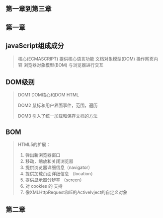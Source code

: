 ## 第一章到第三章

## 第一章

## javaScript组成成分

> 核心(ECMASCRIPT)  提供核心语言功能
> 文档对象模型(DOM)    操作网页内容
> 浏览器对象模型(BOM)   与浏览器进行交互

## DOM级别

> DOM1    DOM核心和DOM HTML
>
> DOM2    鼠标和用户界面事件，范围，遍历
>
> DOM3    引入了统一加载和保存文档的方法

## BOM 

> HTML5的扩展：
>
> 1. 弹出新浏览器窗口  
> 2. 移动，缩放和关闭浏览器
> 3. 提供浏览器详细信息（navigator）
> 4. 提供加载页面详细信息 （location）
> 5. 提供显示器分辨率  （screen）
> 6. 对 cookies 的 支持
> 7. 像XMLHttpRequest和IE的ActiveIvject的自定义对象

## 第二章